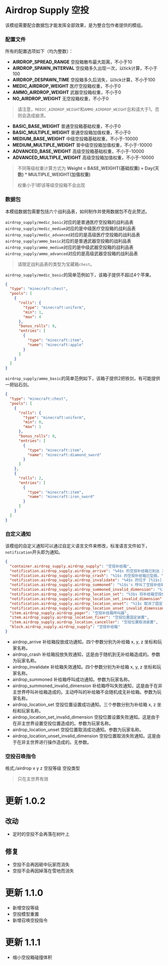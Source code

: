 # Airdrop Supply 空投
该模组需要配合数据包才能发挥全部效果，是为整合包作者提供的模组。

### 配置文件
所有的配置选项如下（均为整数）：
* **AIRDROP_SPREAD_RANGE** 空投箱散布最大距离，不小于10
* **AIRDROP_SPAWN_INTERVAL** 空投箱多久出现一次，以tick计算，不小于100
* **AIRDROP_DESPAWN_TIME** 空投箱多久后消失，以tick计算，不小于100
* **MEDIC_AIRDROP_WEIGHT** 医疗空投箱权重，不小于0
* **AMMO_AIRDROP_WEIGHT** 武器空投箱权重，不小于0
* **NO_AIRDROP_WEIGHT** 无空投箱权重，不小于0
> 请注意，`MEDIC_AIRDROP_WEIGHT`和`AMMO_AIRDROP_WEIGHT`总和请大于1。否则会造成崩溃。
* **BASIC_BASE_WEIGHT** 普通空投箱基础权重，不小于0
* **BASIC_MULTIPLE_WEIGHT** 普通空投箱加值权重，不小于0
* **MEDIUM_BASE_WEIGHT** 中级空投箱基础权重，不小于-10000
* **MEDIUM_MULTIPLE_WEIGHT** 普中级空投箱加值权重，不小于-10000
* **ADVANCED_BASE_WEIGHT** 高级空投箱基础权重，不小于-10000
* **ADVANCED_MULTIPLE_WEIGHT** 高级空投箱加值权重，不小于-10000
> 不同等级权重计算方式为 **Weight = BASE_WEIGHT(基础权重) + Day(天数) * MULTIPLE_WEIGHT(加值权重)**  
> 
> 权重小于1即该等级空投箱不会出现


### 数据包
本模组数据包需要包括六个战利品表，如何制作并使用数据包不在此赘述。

`airdrop_supply/medic_basic`对应的是普通医疗空投箱的战利品表   
`airdrop_supply/medic_medium`对应的是中级医疗空投箱的战利品表   
`airdrop_supply/medic_advanced`对应的是高级医疗空投箱的战利品表   
`airdrop_supply/ammo_basic`对应的是普通武器空投箱的战利品表   
`airdrop_supply/ammo_medium`对应的是中级武器空投箱的战利品表   
`airdrop_supply/ammo_advanced`对应的是高级武器空投箱的战利品表   

> 请限定战利品表的类型为宝藏箱`chest`。

`airdrop_supply/medic_basic`的简单范例如下，该箱子提供不超过4个苹果。
```json
{
  "type": "minecraft:chest",
  "pools": [
    {
      "rolls": {
        "type": "minecraft:uniform",
        "min": 1,
        "max": 4
      },
      "bonus_rolls": 0,
      "entries": [
        {
          "type": "minecraft:item",
          "name": "minecraft:apple"
        }
      ]
    }
  ]
}
```

`airdrop_supply/ammo_basic`的简单范例如下，该箱子提供2把铁剑，有可能提供一把钻石剑。
```json
{
  "type": "minecraft:chest",
  "pools": [
    {
      "rolls": {
        "type": "minecraft:uniform",
        "min": 0,
        "max": 1
      },
      "bonus_rolls": 0,
      "entries": [
        {
          "type": "minecraft:item",
          "name": "minecraft:diamond_sword"
        }
      ]
    },
    {
      "rolls": 2,
      "entries": [
        {
          "type": "minecraft:item",
          "name": "minecraft:iron_sword"
        }
      ]
    }
  ]
}
```

### 自定义通知
该模组的自定义通知可以通过自定义语言文件来修改，标准语言文件如下，`notification`开头即为通知。
```json
{
  "container.airdrop_supply.airdrop_supply": "空投补给箱",
  "notification.airdrop_supply.airdrop_arrive": "%4$s 的空投补给箱已到达 [%1$s]-[%2$s]-[%3$s] 。",
  "notification.airdrop_supply.airdrop_crash": "%1$s 的空投补给箱已坠毁。",
  "notification.airdrop_supply.airdrop_invalidate": "%4$s 的位于 [%1$s]-[%2$s]-[p%3$s] 的空投补给箱已超时失效。",
  "notification.airdrop_supply.airdrop_summoned": "%1$s's 呼叫了空投补给箱。请耐心等待。",
  "notification.airdrop_supply.airdrop_summoned_invalid_dimension": "%1$s 尝试在无法进行空投的维度呼叫补给箱。",
  "notification.airdrop_supply.airdrop_location_set": "%3$s 将补给箱空投位置固定在了 [%1$s]-[%2$s]。",
  "notification.airdrop_supply.airdrop_location_set_invalid_dimension": "%1$s 尝试在无法投递空投的维度设定固定空投位置。",
  "notification.airdrop_supply.airdrop_location_unset": "%1$s 取消了固定空投位置。",
  "notification.airdrop_supply.airdrop_location_unset_invalid_dimension": "无法在该维度取消固定空投位置。",
  "item.airdrop_supply.airdrop_pager": "空投补给箱呼叫器",
  "item.airdrop_supply.airdrop_location_fixer": "空投位置固定装置",
  "item.airdrop_supply.airdrop_location_canceller": "空投位置取消装置",
  "block.airdrop_supply.airdrop_supply": "空投补给箱"
}
```
* airdrop_arrive 补给箱投放成功通知。四个参数分别为补给箱 x, y, z 坐标和玩家名称。
* airdrop_crash 补给箱投放失败通知，这是由于随机到无补给箱造成的。参数为玩家名称。
* airdrop_invalidate 补给箱失效通知。四个参数分别为补给箱 x, y, z 坐标和玩家名称。
* airdrop_summoned 补给箱呼叫成功通知。参数为玩家名称。
* airdrop_summoned_invalid_dimension 补给箱呼叫失败通知，这是由于在非主世界呼叫补给箱造成的。主动呼叫的补给箱不会随机成无补给箱。参数为玩家名称。
* airdrop_location_set 空投位置设置成功通知。三个参数分别为补给箱 x, z 坐标和玩家名称。
* airdrop_location_set_invalid_dimension 空投位置设置失败通知。这是由于在非主世界设置空投位置造成的。参数为玩家名称。
* airdrop_location_unset 空投位置取消成功通知。参数为玩家名称。
* airdrop_location_unset_invalid_dimension 空投位置取消失败通知。这是由于在非主世界进行操作造成的。无参数。

### 空投召唤指令
格式;/airdrop x y z 空投等级 空投类型
> 只在主世界有效

# 更新 1.0.2
## 改动
* 定时的空投不会再落在树叶上

## 修复
* 空投不会再因砸中玩家而消失
* 空投不会再因掉落在雪地而消失

# 更新 1.1.0
* 新增空投等级
* 空投模型重置
* 新增召唤空投指令

# 更新 1.1.1
* 缩小空投箱碰撞体积